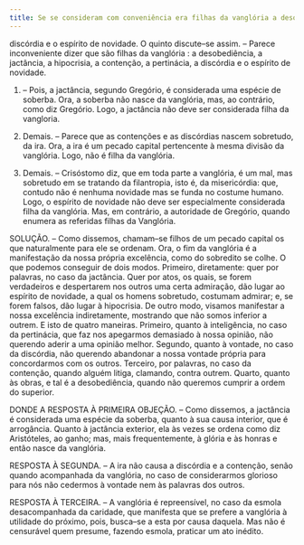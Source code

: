 ```yaml
---
title: Se se consideram com conveniência era filhas da vanglória a desobediência, a jactância, a hipocrisia, a contenção, a pertinácia, a discórdia e o espírito de novidade
---
```


discórdia e o espírito de novidade. O quinto discute–se assim. – Parece inconveniente dizer que são filhas da vanglória : a desobediência, a jactância, a hipocrisia, a contenção, a pertinácia, a discórdia e o espírito de novidade.  

1. – Pois, a jactância, segundo Gregório, é considerada uma espécie de soberba. Ora, a soberba não nasce da vanglória, mas, ao contrário, como diz Gregório. Logo, a jactância não deve ser considerada filha da vangloria.  

2. Demais. – Parece que as contenções e as discórdias nascem sobretudo, da ira. Ora, a ira é um pecado capital pertencente à mesma divisão da vanglória. Logo, não é filha da vanglória.  

3. Demais. – Crisóstomo diz, que em toda parte a vanglória, é um mal, mas sobretudo em se tratando da filantropia, isto é, da misericórdia: que, contudo não é nenhuma novidade mas se funda no costume humano. Logo, o espírito de novidade não deve ser especialmente considerada filha da vanglória.  Mas, em contrário, a autoridade de Gregório, quando enumera as referidas filhas da Vanglória. 

SOLUÇÃO. – Como dissemos, chamam–se filhos de um pecado capital os que naturalmente para ele se ordenam. Ora, o fim da vanglória é a manifestação da nossa própria excelência, como do sobredito se colhe. O que podemos conseguir de dois modos. Primeiro, diretamente: quer por palavras, no caso da jactância. Quer por atos, os quais, se forem verdadeiros e despertarem nos outros uma certa admiração, dão lugar ao espírito de novidade, a qual os homens sobretudo, costumam admirar; e, se forem falsos, dão lugar à hipocrisia. De outro modo, visamos manifestar a nossa excelência indiretamente, mostrando que não somos inferior a outrem. E isto de quatro maneiras. Primeiro, quanto à inteligência, no caso da pertinácia, que faz nos apegarmos demasiado à nossa opinião, não querendo aderir a uma opinião melhor. Segundo, quanto à vontade, no caso da discórdia, não querendo abandonar a nossa vontade própria para concordarmos com os outros. Terceiro, por palavras, no caso da contenção, quando alguém litiga, clamando, contra outrem. Quarto, quanto às obras, e tal é a desobediência, quando não queremos cumprir a ordem do superior.  

DONDE A RESPOSTA À PRIMEIRA OBJEÇÃO. – Como dissemos, a jactância é considerada uma espécie da soberba, quanto à sua causa interior, que é arrogância. Quanto à jactância exterior, ela às vezes se ordena como diz Aristóteles, ao ganho; mas, mais frequentemente, à glória e às honras e então nasce da vanglória.  

RESPOSTA À SEGUNDA. – A ira não causa a discórdia e a contenção, senão quando acompanhada da vanglória, no caso de considerarmos glorioso para nós não cedermos à vontade nem às palavras dos outros.  

RESPOSTA À TERCEIRA. – A vanglória é repreensível, no caso da esmola desacompanhada da caridade, que manifesta que se prefere a vanglória à utilidade do próximo, pois, busca–se a esta por causa daquela. Mas não é censurável quem presume, fazendo esmola, praticar um ato inédito.